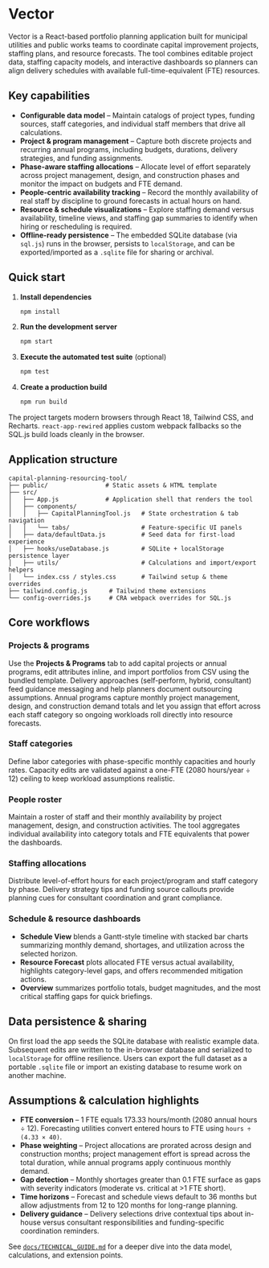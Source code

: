 # Vector

Vector is a React-based portfolio planning application built for municipal utilities and public works teams to coordinate capital improvement projects, staffing plans, and resource forecasts. The tool combines editable project data, staffing capacity models, and interactive dashboards so planners can align delivery schedules with available full-time-equivalent (FTE) resources.

## Key capabilities

- **Configurable data model** – Maintain catalogs of project types, funding sources, staff categories, and individual staff members that drive all calculations.
- **Project & program management** – Capture both discrete projects and recurring annual programs, including budgets, durations, delivery strategies, and funding assignments.
- **Phase-aware staffing allocations** – Allocate level of effort separately across project management, design, and construction phases and monitor the impact on budgets and FTE demand.
- **People-centric availability tracking** – Record the monthly availability of real staff by discipline to ground forecasts in actual hours on hand.
- **Resource & schedule visualizations** – Explore staffing demand versus availability, timeline views, and staffing gap summaries to identify when hiring or rescheduling is required.
- **Offline-ready persistence** – The embedded SQLite database (via `sql.js`) runs in the browser, persists to `localStorage`, and can be exported/imported as a `.sqlite` file for sharing or archival.

## Quick start

1. **Install dependencies**
   ```bash
   npm install
   ```
2. **Run the development server**
   ```bash
   npm start
   ```
3. **Execute the automated test suite** (optional)
   ```bash
   npm test
   ```
4. **Create a production build**
   ```bash
   npm run build
   ```

The project targets modern browsers through React 18, Tailwind CSS, and Recharts. `react-app-rewired` applies custom webpack fallbacks so the SQL.js build loads cleanly in the browser.

## Application structure

```
capital-planning-resourcing-tool/
├── public/                # Static assets & HTML template
├── src/
│   ├── App.js             # Application shell that renders the tool
│   ├── components/
│   │   ├── CapitalPlanningTool.js   # State orchestration & tab navigation
│   │   └── tabs/                    # Feature-specific UI panels
│   ├── data/defaultData.js          # Seed data for first-load experience
│   ├── hooks/useDatabase.js         # SQLite + localStorage persistence layer
│   ├── utils/                       # Calculations and import/export helpers
│   └── index.css / styles.css       # Tailwind setup & theme overrides
├── tailwind.config.js      # Tailwind theme extensions
└── config-overrides.js     # CRA webpack overrides for SQL.js
```

## Core workflows

### Projects & programs
Use the **Projects & Programs** tab to add capital projects or annual programs, edit attributes inline, and import portfolios from CSV using the bundled template. Delivery approaches (self-perform, hybrid, consultant) feed guidance messaging and help planners document outsourcing assumptions. Annual programs capture monthly project management, design, and construction demand totals and let you assign that effort across each staff category so ongoing workloads roll directly into resource forecasts.

### Staff categories
Define labor categories with phase-specific monthly capacities and hourly rates. Capacity edits are validated against a one-FTE (2080 hours/year ÷ 12) ceiling to keep workload assumptions realistic.

### People roster
Maintain a roster of staff and their monthly availability by project management, design, and construction activities. The tool aggregates individual availability into category totals and FTE equivalents that power the dashboards.

### Staffing allocations
Distribute level-of-effort hours for each project/program and staff category by phase. Delivery strategy tips and funding source callouts provide planning cues for consultant coordination and grant compliance.

### Schedule & resource dashboards

- **Schedule View** blends a Gantt-style timeline with stacked bar charts summarizing monthly demand, shortages, and utilization across the selected horizon.
- **Resource Forecast** plots allocated FTE versus actual availability, highlights category-level gaps, and offers recommended mitigation actions.
- **Overview** summarizes portfolio totals, budget magnitudes, and the most critical staffing gaps for quick briefings.

## Data persistence & sharing

On first load the app seeds the SQLite database with realistic example data. Subsequent edits are written to the in-browser database and serialized to `localStorage` for offline resilience. Users can export the full dataset as a portable `.sqlite` file or import an existing database to resume work on another machine.

## Assumptions & calculation highlights

- **FTE conversion** – 1 FTE equals 173.33 hours/month (2080 annual hours ÷ 12). Forecasting utilities convert entered hours to FTE using `hours ÷ (4.33 × 40)`.
- **Phase weighting** – Project allocations are prorated across design and construction months; project management effort is spread across the total duration, while annual programs apply continuous monthly demand.
- **Gap detection** – Monthly shortages greater than 0.1 FTE surface as gaps with severity indicators (moderate vs. critical at >1 FTE short).
- **Time horizons** – Forecast and schedule views default to 36 months but allow adjustments from 12 to 120 months for long-range planning.
- **Delivery guidance** – Delivery selections drive contextual tips about in-house versus consultant responsibilities and funding-specific coordination reminders.

See [`docs/TECHNICAL_GUIDE.md`](docs/TECHNICAL_GUIDE.md) for a deeper dive into the data model, calculations, and extension points.
